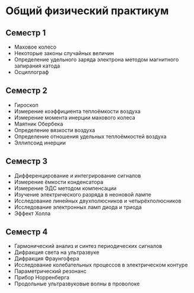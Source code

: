 # Общий физический практикум

## Семестр 1

- Маховое колесо
- Некоторые законы случайных величин
- Определение удельного заряда электрона методом магнитного запирания катода
- Осциллограф

## Семестр 2

- Гироскоп
- Измерение коэффициента теплоёмкости воздуха
- Измерение момента инерции махового колеса
- Маятник Обербека
- Определение вязкости воздуха
- Определение отношения удельных теплоёмкостей воздуха
- Эллипсоид инерции

## Семестр 3

- Дифференцирование и интегрирование сигналов
- Измерение ёмкости конденсатора
- Измерение ЭДС методом компенсации
- Изучение электрического разряда в неоновой лампе
- Исследование линейных двухполюсников и четырёхполюсников
- Исследование электронных ламп диода и триода
- Эффект Холла

## Семестр 4

- Гармонический анализ и синтез периодических сигналов
- Дифракция света на ультразвуке
- Дифракция Фраунгофера
- Исследование колебательных процессов в электрическом контуре
- Параметрический резонанс
- Прибор Норренберга
- Продольные ультразвуковые волны в проволоке